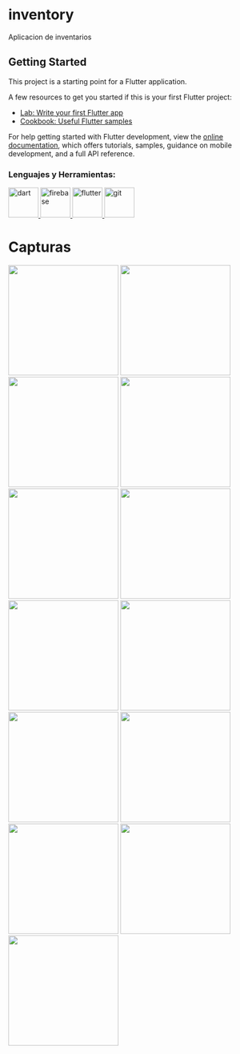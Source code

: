 # inventory

Aplicacion de inventarios

## Getting Started

This project is a starting point for a Flutter application.

A few resources to get you started if this is your first Flutter project:

- [Lab: Write your first Flutter app](https://docs.flutter.dev/get-started/codelab)
- [Cookbook: Useful Flutter samples](https://docs.flutter.dev/cookbook)

For help getting started with Flutter development, view the
[online documentation](https://docs.flutter.dev/), which offers tutorials,
samples, guidance on mobile development, and a full API reference.

<h3 align="left">Lenguajes y Herramientas:</h3>
<p align="left"> <a href="https://dart.dev" target="_blank" rel="noreferrer"> <img src="https://www.vectorlogo.zone/logos/dartlang/dartlang-icon.svg" alt="dart" width="60" height="60"/> </a> <a href="https://firebase.google.com/" target="_blank" rel="noreferrer"> <img src="https://www.vectorlogo.zone/logos/firebase/firebase-icon.svg" alt="firebase" width="60" height="60"/> </a> <a href="https://flutter.dev" target="_blank" rel="noreferrer"> <img src="https://www.vectorlogo.zone/logos/flutterio/flutterio-icon.svg" alt="flutter" width="60" height="60"/> </a> <a href="https://git-scm.com/" target="_blank" rel="noreferrer"> <img src="https://www.vectorlogo.zone/logos/git-scm/git-scm-icon.svg" alt="git" width="60" height="60"/> </a> </p>
<h1>Capturas</h1>
<div>
<img src="https://ucdeeda8936639cabf2719ca08b2.previews.dropboxusercontent.com/p/thumb/ABx6wZKYwphmT_jchxzxBydZcK8lTV7awrzsKpAgWIRGSIKa_4jZRFBTAJWGQXb7solcKeiY7D2Cy5ISwhE-1emJNPupe0hR8LLpWqf5KLr3xgKZUYtWkGoW5uBkSS84lV_MxPQZOR3ypLMpX7MbRM4TjIFx9TwfC2w-VMd81mLr91NBU7L5IAeObvkRfw2DmN2Kif2Ns6Z_DpgvGzUAd3r4cNXkcpqsU677FjM56MIRSN6XtXep_lcnbpnvgzgpfm401gPnTAHRkFlq4O_4kKy10VqUP4VyUN6kc3uHHNTYtgmmE_oYj0xkPEHzxtiv0C6z-9-jZYRN6LEWfomSf_WL0cnH8DPrN-t_3-icPSV2yW3ieib3xVFtNQ8UD_mJ4YWoCRguc_dwXYnhvOzgRCguBrK97N9HMn3lFCtxDj8O6w/p.png" width="220px"/>
<img src="https://uc29aa58e4add86b2e058605d9d3.previews.dropboxusercontent.com/p/thumb/ABzSXDegkNholxYiTJYPHICeRDez-271LwNVftOvoR3M09s9nTXZ0ZLH_61CGTPz6jVpXc-cRMJs8sDCmir5c4epscXjThRmzCe5k2fRNMpPQWu0x-OhdEShk9SGK--ULUatm6glev9BUDL6t_mI6MNInPyj_X_En-Sp7A5WOZeL-1WTagNDLDYX40QSfnaMrrHHjX3cFkgKZjyOVxC5wdsnAErRmT6M2wnfc0DaQ6ydRj9JMcCTFopZ275ml4K1DdeMg1KOhg8kPmbDplg_9IDShKYHAgUr6OUZ1KcgWaagdGP0l9KHyY5cl3CbvEeEqT8JuomRemcQPaptsarRj8v2zV9F5gzU7PMMHCElHj83BKilMd0fgOn6N-cI3j0uB0dqAJFsmLcEYtPv0JBKuPA5eWvFzjaBaf7hnKjio-z07g/p.png" width="220px"/>
<img src="https://uc23862bdf67bac992c5e5c7bdfe.previews.dropboxusercontent.com/p/thumb/AByuX7pVzX3HwxoKazv0zYI2iVNZ0jbLxyKtuO6JK6_qEBUHI65ffSaOfeAFQDmBXtyCDM_u1KFWmX3uzJGZ7BCUx_OA0nP-oFq4vc7Kw9yfBBAP_UGhi_1CgaNgGRl5ur9nSEc0MgzcxMk63ZjcPA_JJtBGhP4jBieXuvgBhlyp4I9pQoSFKmbN1bNoVK5bk1s_SXTVn6qEbWaHQ5ta92Pe18N-lgbqwBY5oAw8oWLOicNzdnqiscZ4-dYvXvwV5JToK9SjWzmkLrcSj98Um0leM2SziJ2c83Ha3RaZg1DDOmQR9qLmrDbKq680gIAeRJ0Cv1SHLFChZPgqF45XgNkSF40-FaKRt-RgN6jU2hVyoUN76K2ejv8IqN9oKCrvveWxQpwTntVrJ6weQ6K39fmfcYfyZjw4t43qIPUVTxfVKQ/p.png" width="220px"/>
<img src="https://uc9dadae949de59dfe8a43de85ec.previews.dropboxusercontent.com/p/thumb/ABzQzJI3NcPi42TxRyZrNrwwl1omRid6TsLPAL2Cul9AgzUmTZIZUODynBVTmvjXqbS4VBc4P0s7bk9t9EiuR2PVniBC14zB9EiBMAfTKY23ryQb-_2de3V7EdtoP8sy5ok5HUoZbVwFZptVyy81MRfNjOneaMWwVBdxG9_OTIIBuyk0Pn8XBtSvwmt_BC679Wib39SyWFta5LZ_Uj1XSINizBPTmCSmj0MyR65fjT9fj88X_Y7pplH67R88xvaHQBoiTMoy1xz_dldrtWaw5xF9SVHqvA2V2P8mAwDqEXD6DSpEhtdgP8AcfqTMG5Jc9M3ugBpJr-zJFtoy4CQCQkt3v96MzD5myK1WHWbip_y31wC8gCnG75X7tCSjLU5q670mKCpLJqg0uzOyJDbKYf66avYsS3aY2szF_2e1BveUBg/p.png" width="220px"/>
<img src="https://uc26f8453196504233d20d8d973d.previews.dropboxusercontent.com/p/thumb/ABxy-_riayF3Kf1Bh2hububQOmazv7hZnAGilDc4UuYq3_k2uj9UoCGvRBBzGQQh3qQDBIke59BANVP2c2YdfevBXl_YLJSWsZnB2XD_dd_osw4Id3GLcFd1m1wmwJ1JovgfYtVDwEaFICk429LwcDsb7Nb2fbynGPFk0rdQ7vDzVPjkMAwkuQOaGeDay3DO4kkwqOmqZfXmDzkfUuMUXWDvlw6hn_T7pBloe-QCgM5xQnm79LSish90dGlP_wak9J3a2b9lTLogN6jzaM-ZDp16nYYbtvGizLuQC4_M84xEo_xLT_8uwp0TMf2HFoeOEqvBYgUbFYA6-4qCl6OJVS9FOKiV5H33KcFpq2PS4yMni9p-Ojqx2PK2b-D9RmRNkAWasaaDS-tT2jkjhMlBidWSj9seujbRr6rycav5NQ5hJQ/p.png" width="220px"/>
<img src="https://uce644855add35adb5e36348c779.previews.dropboxusercontent.com/p/thumb/ABx3poohv-h4b3h0PaTRb28AOkHxgJvBqliRcamfA5VN0GHMorv-cNZbvMPZ7hI3MEAVEa5x1q5TBnE1Seys77Qaz61IHIZsq1WRmZ_QTGDc3I8xbP_41SVVdHD-AyGYGJRJlxq_6-jqgfvNF468jV5kREBHizyFM897-lEoKVq8y51ZvmRKXbO83JtWQEPWoKTwGiI2T0PtxmYp0QCKFxAICca0a9hw2TjA3FVpwuw9txuTqdtFYEp9PyB-w8buwVe_Remyd0UZHtWbSle2zffbHaEtmpb03luqXbnnaHgaCTJvjd7VqXMPvnbbn7fE9YjxvzLeIHWgZRGGSs6vzMoLl1RLgxE0RvPw2pMOc-kUJ7wEqy59jKa7PJc_HEbK5lCaC9FFwUFPeA-YYbj5zcMPcUM5_xkrX_pcF7V6OQNNvw/p.png" width="220px"/>
<img src="https://uc992c054680d97d9beb26d8dd06.previews.dropboxusercontent.com/p/thumb/ABxbpbHQdHEuNCpvRTrc75p0sZrSIT2wBlVAW8UcXtUJrJSRg41AofOoDRm22JEVAIIXJd9VRktcYLeBh-nxj_PtWn2SwIt_B6KG3ojnHqzA1c4qX0-cjv3jo_vWOHAbuk5ABNd03qp9AY2-XiQMeUx0cn-M3oUr4VhBQMjW9cUO6ejQZ3adalzyhLlQf9RYqQYB6wwk74cJdZn42Kp_Ci54nNEmygzyC2rq3p7KN2hb78eR9eV8a435K0Sr6iYL6RXahJmlkpNv1_mswabXoSJQAWfOggpOF0zVbvk60Y5whz84blEJsUbHQIvwcc5r9T4lrp_j9Ah4rFDgLMnVvt3KgikNP75aoVCeXf3mX_Xrier0o7C66DlItqPCS3EPgtw5k52XJKbb5zO_o16AC20EShDuNEs7KbAUpFcmdz6I5w/p.png" width="220px"/>
<img src="https://uc24bf3f45e1c366fa10971d68ba.previews.dropboxusercontent.com/p/thumb/ABw0T2SZcdXyVOzlm1qT6C1H9StakkfSuY4JP5uuvyNcBcUr4HIX5et_8Iy9Z-pv4JbBE1R-cH2aIB9K1ys21N3F6DPvCTrvNQg9Ha9U-wqZiBCzdQoQGqdMG6vnzWTbQhzeJzCIYXAAyljlW2J1SKY6kidwl-R6sn4anMe8w8l7ObfjYAvYu0WF-WjUc-kilyOMo8wqGYfSEsYm7AxzwLEOjHmdm07GdWrgk-8yb3DyNPNajRzwhrE3LrN5cP_uU5CtA1ubbC1DLxs0A3gqAVmTyqzPLntYf_GihvAGM27MwLCLVMTmWWwPwKrLsTNoCJ3EpyZ9QjN5FmQsDbdOk0BOlR5zAzrhdl08Jy7vzbAJJLr-9ieC8Uslh4AV_g0KtS-s6qpGBJbtqL0MmQwRCHyaG3-n6q2A3bO7caH4n0axiw/p.png" width="220px"/>
<img src="https://uc63a8143c21bf86d8fde963acea.previews.dropboxusercontent.com/p/thumb/ABzexRvKL6ImWgxFgiqsao1fCYkRykoQ-8XtH8yrYJ9gAehGVNQruhJW4Iicnx874J5QzgLEcx8hEgXScegkI9Kte_xN9P9uw3jyEl69rniUNZBnEkrZ72joVD-LbpGmywLBbJXilkEv1c7YnbcRIy8YRXCgy9p2kreV87rgKG4IfxXbDoG1XaxJaBUnRU8W9NN_WlP5MsevayTUFWDTR_aCSMf-uFfnH3sk74rMnDgAbvC8J5eqzuQxL6TAHYeTTvWYSXHUW3jNy4p5p4hnGEkBF5XkrkR0CrwR3pvQ86xIoPLoGe_7YpAmUY0Hs3-EQmZ42zRDhPHhelfjYGoqbmwcIgWCyNxtoBVGqYydhkCplIWeMl-eF2DBH2LnmlbA4ny8rRWFWltSr-d0-1UJmkCLu1fTv92BXtGov_MFz9UsPQ/p.png" width="220px"/>
<img src="https://uc1d72862c4e7460db107ce3a965.previews.dropboxusercontent.com/p/thumb/ABx684We1gGpT6FeFji9ptpRUE3W4GVjNUeZfOjrhgP9P0I90l2rYmTxRyOdNnEXXRPtGHlOTwm2IKyTjaBr7KVWstbzCPfKMkZhI91h61ApicsndHSlm3BlqkyNVPPOWLmcMXsteEBoxAKy8tZEHisXamyDu9lDVHeXGkCRsKUGXLmryz_us2TQc-5qnLPDH1ozvjX3Pdd_3UfWB_uA3oBTcGuJyw5xqdwy2FWHzAPBgQUT88_WhkDoES4mKBPoIGPD_kl-1N90rsNEtS6_S1hhTp4XGKHdzf9gEhrJWkYEXhsC6XHTlESfbgxLyoe6As07bvfy0-o9mYu8WlFaU0ZIR9b6oH1gOUANtLL0BQn8X_cDosLK5V4vwbtFK3bgXmyUt2grfZODP7ke4-bByH0Ga5X6gLb-8ex7TnExSXYqRg/p.png" width="220px"/>
<img src="https://uc88c1dc0cb7d030daae0f7f0450.previews.dropboxusercontent.com/p/thumb/AByMevvrd8opd68n5QI_6nG0akLoPvNmZbdOZKsOLlGRm1pKcYH2jrI6_ixcNiaIqmdZ0pf5L7jvETND0VafYygApliF3BN-xiG8wV2rcKCuR0XuRuhwSvUzgWISjuAmmPGi248QoGOj95LbrWAB-JczxiGnFvTcxOT6G5Fr29d8bFmaOKkyCiw9JvWErWIFpbLuE2BJO5p_DpRbkq8Zozqa3pqFpDZF_H2hWyx_Nj7Sx5K9HrH7lZen3xV3Pdhj2LoY0xC7_MI-46A_ARmupz142djzoqHd2jdvA93OQnDGrE5CMyMm10HpiioVZMNJ28N-mntfltRVnrD_R4SzkVU35kpdru5PyRzFBxLJ2u5U9_MS0k0u3RchhjIxzFD6SWh6vRyaHHq9mptyMxRolX3r9J5_nco-rx8KdGtU3DcJXw/p.png" width="220px"/>
<img src="https://ucd84c37a93102a7e02672cb5322.previews.dropboxusercontent.com/p/thumb/AByT2L25ucR_pjvP8z6_50dJobI9pP6TftXQf9I9Eydy-9h-ap7daHO8PVHsHWQxz0eJL_eXG0-2WRv6drFxLXj-J1IkAYTsSEJQRDuZxzTIkzqClRuRD3PrY-lhuPw5HILI2Y15-Rgs6dZhfyv0-ZlCIO2Eo4_4bjJvqMi4Sac9zXl0E7G3Cuvy5-KtWMwv1ozuTPxPLP2YFh3Z1_NYhtZtcn6Qwg3rxv9o7vrObU718-ufddCMHZqM3QBp-igToOu4_WrxmXmHXsSvEdXCFx3YRjazhaIYhmedxRGwj_FM0vY6RXpnZT1v0cBRo0JGHDe55ZFDX8eDjdENhr2UQxnO2_e2h6lOiRofIArgkFEGfSPoAC-Lm0pmX47jF4BWx1IlJk3Sgn_0r-MpjRUoPAAcNl1R_qNyIh762K1gtrk9Jw/p.png" width="220px"/>
<img src="https://ucdb80c2f22351c11d1ee17bbbb7.previews.dropboxusercontent.com/p/thumb/AByPTKpXOAhrz_j019IubNDrEhqgXdzYk-9QXUzqMvOkjX27dadHN-mW1FGC2rWJbaA3HkuEB3TwICsZ8fWOyBm_mC7fOQanFBBDPn1XfDBGksmHRASGz6p1-AKkMIyPLAS2KO8pfbcNqQRhtvLQ10JV6Kvk-8LCg0cCiLw2u7pUv3iHpLkemVuzuk092xg3EtRYPx5qow4pib60n2WzOl_Dj_dtR0WH5bRmdCWag8KDk_W5eiU8DYpzJbFLHkvccPu4rY8JHm0MH3z_ByqbIVBiQl__dxQSvpIf15_axg4hfCc_WHaYl1Es3CvSEoeAleMMMsTWquyxNvW47_v8ytggQmWPlhN0-c7Q6zp_-RIx0qJ9GAI1X-SYAJRHV_fj25J4BdS4wi3cPZ0k9wYuHr2JJjZoaOzYCKv5sL-3yPOBsQ/p.png" width="220px"/>
</div>
